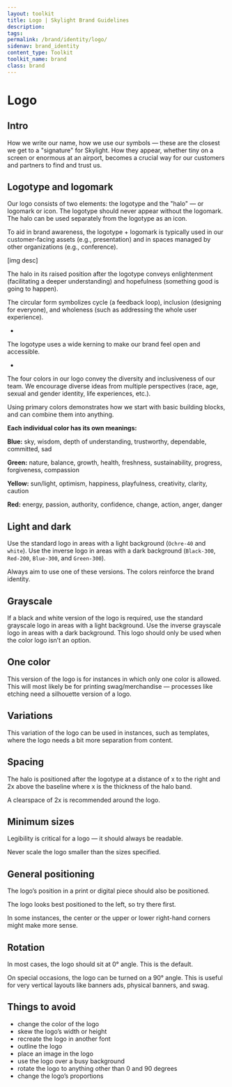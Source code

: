 ```yaml
---
layout: toolkit
title: Logo | Skylight Brand Guidelines
description:
tags:
permalink: /brand/identity/logo/
sidenav: brand_identity
content_type: Toolkit
toolkit_name: brand
class: brand
---
```


# Logo

## Intro

How we write our name, how we use our symbols — these are the closest we get to a "signature" for Skylight. How they appear, whether tiny on a screen or enormous at an airport, becomes a crucial way for our customers and partners to find and trust us.

## Logotype and logomark

Our logo consists of two elements: the logotype and the "halo" — or logomark or icon. The logotype should never appear without the logomark. The halo can be used separately from the logotype as an icon.

To aid in brand awareness, the logotype + logomark is typically used in our customer-facing assets (e.g., presentation) and in spaces managed by other organizations (e.g., conference).

[img desc]

The halo in its raised position after the logotype conveys enlightenment (facilitating a deeper understanding) and hopefulness (something good is going to happen).

The circular form symbolizes cycle (a feedback loop), inclusion (designing for everyone), and wholeness (such as addressing the whole user experience).

-

The logotype uses a wide kerning to make our brand feel open and accessible.

-

The four colors in our logo convey the diversity and inclusiveness of our team. We encourage diverse ideas from multiple perspectives (race, age, sexual and gender identity, life experiences, etc.).

Using primary colors demonstrates how we start with basic building blocks, and can combine them into anything.

**Each individual color has its own meanings:**

**Blue:** sky, wisdom, depth of understanding, trustworthy, dependable, committed, sad

**Green:** nature, balance, growth, health, freshness, sustainability, progress, forgiveness, compassion

**Yellow:** sun/light, optimism, happiness, playfulness, creativity, clarity, caution

**Red:** energy, passion, authority, confidence, change, action, anger, danger

## Light and dark

Use the standard logo in areas with a light background (`Ochre-40` and `white`). Use the inverse logo in areas with a dark background (`Black-300`, `Red-200`, `Blue-300`, and `Green-300`).

Always aim to use one of these versions. The colors reinforce the brand identity.

## Grayscale

If a black and white version of the logo is required, use the standard grayscale logo in areas with a light background. Use the inverse grayscale logo in areas with a dark background. This logo should only be used when the color logo isn’t an option.

## One color

This version of the logo is for instances in which only one color is allowed. This will most likely be for printing swag/merchandise — processes like etching need a silhouette version of a logo.

## Variations

This variation of the logo can be used in instances, such as templates, where the logo needs a bit more separation from content.

## Spacing

The halo is positioned after the logotype at a distance of x to the right and 2x above the baseline where x is the thickness of the halo band.

A clearspace of 2x is recommended around the logo.

## Minimum sizes

Legibility is critical for a logo — it should always be readable.

Never scale the logo smaller than the sizes specified.

## General positioning

The logo’s position in a print or digital piece should also be positioned.

The logo looks best positioned to the left, so try there first.

In some instances, the center or the upper or lower right-hand corners might make more sense.

## Rotation

In most cases, the logo should sit at 0° angle. This is the default.

On special occasions, the logo can be turned on a 90° angle. This is useful for very vertical layouts like banners ads, physical banners, and swag.

## Things to avoid

- change the color of the logo
- skew the logo’s width or height
- recreate the logo in another font
- outline the logo
- place an image in the logo
- use the logo over a busy background
- rotate the logo to anything other than 0 and 90 degrees
- change the logo’s proportions
